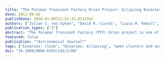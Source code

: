 ```yaml
---
title: "The Palomar Transient Factory Orion Project: Eclipsing Binaries and Young Stellar Objects"
date: 2011-08-01
publishDate: 2020-01-09T21:52:32.813156Z
authors: ["Julian C. van Eyken", "David R. Ciardi", "Luisa M. Rebull", "John R. Stauffer", "Rachel L. Akeson", "Charles A. Beichman", "Andrew F. Boden", "Kaspar von Braun", "Dawn M. Gelino", "D. W. Hoard", "Steve B. Howell", "Stephen R. Kane", "Peter Plavchan", "Solange V. Ramı́rez", "Joshua S. Bloom", "S. Bradley Cenko", "Mansi M. Kasliwal", "Shrinivas R. Kulkarni", "Nicholas M. Law", "Peter E. Nugent", "Eran O. Ofek", "Dovi Poznanski", "Robert M. Quimby", "Carl J. Grillmair", "Russ Laher", "David Levitan", "Sean Mattingly", "Jason A. Surace"]
publication_types: ["2"]
abstract: "The Palomar Transient Factory (PTF) Orion project is one of the experiments within the broader PTF survey, a systematic automated exploration of the sky for optical transients. Taking advantage of the wide (3fdg5 × 2fdg3) field of view available using the PTF camera installed at the Palomar 48 inch telescope, 40 nights were dedicated in 2009 December to 2010 January to perform continuous high-cadence differential photometry on a single field containing the young (7-10 Myr) 25 Ori association. Little is known empirically about the formation of planets at these young ages, and the primary motivation for the project is to search for planets around young stars in this region. The unique data set also provides for much ancillary science. In this first paper, we describe the survey and the data reduction pipeline, and present some initial results from an inspection of the most clearly varying stars relating to two of the ancillary science objectives: detection of eclipsing binaries and young stellar objects. We find 82 new eclipsing binary systems, 9 of which are good candidate 25 Ori or Orion OB1a association members. Of these, two are potential young W UMa type systems. We report on the possible low-mass (M-dwarf primary) eclipsing systems in the sample, which include six of the candidate young systems. Forty-five of the binary systems are close (mainly contact) systems, and one of these shows an orbital period among the shortest known for W UMa binaries, at 0.2156509 ± 0.0000071 days, with flat-bottomed primary eclipses, and a derived distance that appears consistent with membership in the general Orion association. One of the candidate young systems presents an unusual light curve, perhaps representing a semi-detached binary system with an inflated low- mass primary or a star with a warped disk, and may represent an additional young Orion member. Finally, we identify 14 probable new classical T-Tauri stars in our data, along with one previously known (CVSO 35) and one previously reported as a candidate weak-line T-Tauri star (SDSS J052700.12+010136.8)."
featured: false
publication: "*Astronomical Journal*"
tags: ["binaries: close", "binaries: eclipsing", "open clusters and associations: individual: 25 Ori", "planets and satellites: detection", "stars: pre-main sequence", "techniques: photometric", "Astrophysics - Solar and Stellar Astrophysics", "Astrophysics - Earth and Planetary Astrophysics"]
doi: "10.1088/0004-6256/142/2/60"
---
```


